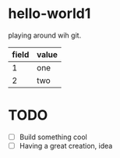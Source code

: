 # hello-world1
playing around wih git. 

|field|value|
|-----|-----|
|1|one|
|2|two|

# TODO
 -[ ] Build something cool
 -[ ] Having a great creation, idea
